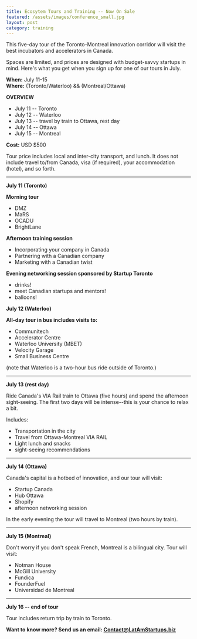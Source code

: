 ```yaml
---
title: Ecosytem Tours and Training -- Now On Sale
featured: /assets/images/conference_small.jpg
layout: post
category: training
---
```


<p>
This five-day tour of the Toronto-Montreal innovation corridor will visit the best incubators and accelerators in Canada.
</p>
<p>
Spaces are limited, and prices are designed with budget-savvy startups in mind. Here's what you get when you sign up for one of our tours in July.
</p>
<!--more-->
<p>
<strong>When:</strong> July 11-15
<br />
<strong>Where:</strong> (Toronto/Waterloo) && (Montreal/Ottawa)
</p>
<p>
<!--
<a href="https://www.eventbrite.ca/e/scaling-up-to-north-america-ecosystem-tour-and-training-sessions-for-startups-ready-to-scale-tickets-20703093510?ref=ebtnebtckt" target="_blank"><img src="https://www.eventbrite.ca/custombutton?eid=20703093510" alt="Eventbrite - Scaling up to North America  Ecosystem tour and training sessions for startups ready to scale" /></a>
-->
</p>
<p>
<strong>OVERVIEW</strong>
</p>
<ul>
	<li>July 11 -- Toronto</li>
	<li>July 12 -- Waterloo</li>
	<li>July 13 -- travel by train to Ottawa, rest day</li>
	<li>July 14 -- Ottawa</li>
	<li>July 15 -- Montreal</li>
</ul>

<p>
<strong>Cost:</strong> USD $500
</p>
<p>
Tour price includes local and inter-city transport, and lunch. It does not include travel to/from Canada, visa (if required), your accommodation (hotel), and so forth.
</p>

<hr>

<p>
<strong>July 11 (Toronto)</strong>
</p>

<p>
<strong>Morning tour</strong>
</p>
<ul>
	<li>DMZ</li>
	<li>MaRS</li>
	<li>OCADU</li>
	<li>BrightLane</li>
</ul>

<p>
<strong>Afternoon training session</strong>
</p>
<ul>
	<li>Incorporating your company in Canada</li>
	<li>Partnering with a Canadian company</li>
	<li>Marketing with a Canadian twist</li>
</ul>

<strong>Evening networking session sponsored by Startup Toronto</strong>
<ul>
	<li>drinks!</li>
	<li>meet Canadian startups and mentors!</li>
	<li>balloons!</li>
</ul>


<strong>July 12 (Waterloo)</strong>

<strong>All-day tour in bus includes visits to:</strong>
<ul>
	<li>Communitech</li>
	<li>Accelerator Centre</li>
	<li>Waterloo University (MBET)</li>
	<li>Velocity Garage</li>
	<li>Small Business Centre</li>
</ul>

(note that Waterloo is a two-hour bus ride outside of Toronto.)

<hr>

<strong>July 13 (rest day)</strong>

Ride Canada's VIA Rail train to Ottawa (five hours) and spend the afternoon sight-seeing.
The first two days will be intense--this is your chance to relax a bit.

Includes:
* Transportation in the city
* Travel from Ottawa-Montreal VIA RAIL
* Light lunch and snacks
* sight-seeing recommendations

<hr>

<strong>
July 14 (Ottawa)
</strong>


Canada's capital is a hotbed of innovation, and our tour will visit:
* Startup Canada
* Hub Ottawa
* Shopify
* afternoon networking session

In the early evening the tour will travel to Montreal (two hours by train).

<hr>

<strong>
July 15 (Montreal)
</strong>

Don't worry if you don't speak French, Montreal is a bilingual city.
Tour will visit:
* Notman House
* McGill University
* Fundica
* FounderFuel
* Universidad de Montreal

<hr>

<strong>
July 16 -- end of tour
</strong>

Tour includes return trip by train to Toronto.


<strong>
Want to know more? Send us an email: <a href="mailto:Contact@LatAmStartups.biz">Contact@LatAmStartups.biz</a>
</strong>
<p>
<!--
<a href="https://www.eventbrite.ca/e/scaling-up-to-north-america-ecosystem-tour-and-training-sessions-for-startups-ready-to-scale-tickets-20703093510?ref=ebtnebtckt" target="_blank"><img src="https://www.eventbrite.ca/custombutton?eid=20703093510" alt="Eventbrite - Scaling up to North America  Ecosystem tour and training sessions for startups ready to scale" /></a>
-->
</p>
